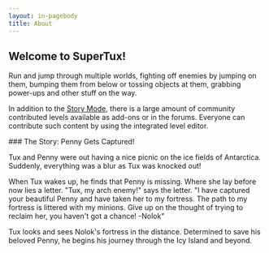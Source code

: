```yaml
---
layout: in-pagebody
title: About
---
```


## Welcome to SuperTux!

Run and jump through multiple worlds, fighting off enemies by jumping on them,
bumping them from below or tossing objects at them, grabbing power-ups and other
stuff on the way.

In addition to the [Story Mode](#the-story), there is a large amount of
community contributed levels available as add-ons or in the forums. Everyone can
contribute such content by using the integrated level editor.

<a name="the-story" />
### The Story: Penny Gets Captured!

Tux and Penny were out having a nice picnic on the ice fields of Antarctica.
Suddenly, everything was a blur as Tux was knocked out!

When Tux wakes up, he finds that Penny is missing. Where she lay before now lies
a letter. "Tux, my arch enemy!" says the letter. "I have captured your beautiful
Penny and have taken her to my fortress. The path to my fortress is littered
with my minions. Give up on the thought of trying to reclaim her, you haven't
got a chance! -Nolok"

Tux looks and sees Nolok's fortress in the distance. Determined to save his
beloved Penny, he begins his journey through the Icy Island and beyond.
